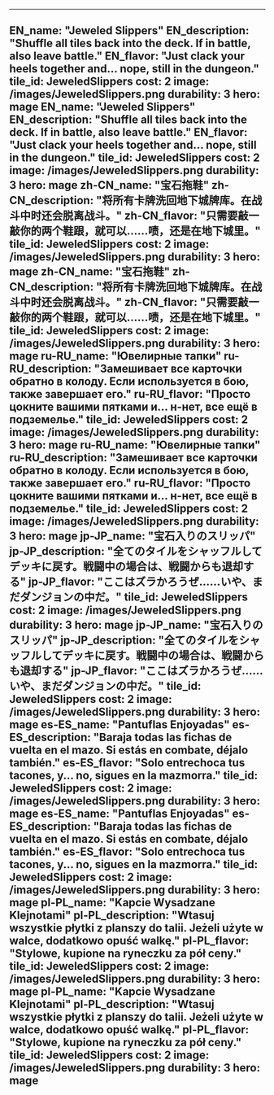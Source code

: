 ---

EN_name: "Jeweled Slippers"
EN_description: "Shuffle all tiles back into the deck.  If in battle, also leave battle."
EN_flavor: "Just clack your heels together and... nope, still in the dungeon."
tile_id: JeweledSlippers
cost: 2
image: /images/JeweledSlippers.png
durability: 3
hero: mage
EN_name: "Jeweled Slippers"
EN_description: "Shuffle all tiles back into the deck.  If in battle, also leave battle."
EN_flavor: "Just clack your heels together and... nope, still in the dungeon."
tile_id: JeweledSlippers
cost: 2
image: /images/JeweledSlippers.png
durability: 3
hero: mage
zh-CN_name: "宝石拖鞋"
zh-CN_description: "将所有卡牌洗回地下城牌库。在战斗中时还会脱离战斗。"
zh-CN_flavor: "只需要敲一敲你的两个鞋跟，就可以……啧，还是在地下城里。"
tile_id: JeweledSlippers
cost: 2
image: /images/JeweledSlippers.png
durability: 3
hero: mage
zh-CN_name: "宝石拖鞋"
zh-CN_description: "将所有卡牌洗回地下城牌库。在战斗中时还会脱离战斗。"
zh-CN_flavor: "只需要敲一敲你的两个鞋跟，就可以……啧，还是在地下城里。"
tile_id: JeweledSlippers
cost: 2
image: /images/JeweledSlippers.png
durability: 3
hero: mage
ru-RU_name: "Ювелирные тапки"
ru-RU_description: "Замешивает все карточки обратно в колоду. Если используется в бою, также завершает его."
ru-RU_flavor: "Просто цокните вашими пятками и... н-нет, все ещё в подземелье."
tile_id: JeweledSlippers
cost: 2
image: /images/JeweledSlippers.png
durability: 3
hero: mage
ru-RU_name: "Ювелирные тапки"
ru-RU_description: "Замешивает все карточки обратно в колоду. Если используется в бою, также завершает его."
ru-RU_flavor: "Просто цокните вашими пятками и... н-нет, все ещё в подземелье."
tile_id: JeweledSlippers
cost: 2
image: /images/JeweledSlippers.png
durability: 3
hero: mage
jp-JP_name: "宝石入りのスリッパ"
jp-JP_description: "全てのタイルをシャッフルしてデッキに戻す。戦闘中の場合は、戦闘からも退却する"
jp-JP_flavor: "ここはズラかろうぜ……いや、まだダンジョンの中だ。"
tile_id: JeweledSlippers
cost: 2
image: /images/JeweledSlippers.png
durability: 3
hero: mage
jp-JP_name: "宝石入りのスリッパ"
jp-JP_description: "全てのタイルをシャッフルしてデッキに戻す。戦闘中の場合は、戦闘からも退却する"
jp-JP_flavor: "ここはズラかろうぜ……いや、まだダンジョンの中だ。"
tile_id: JeweledSlippers
cost: 2
image: /images/JeweledSlippers.png
durability: 3
hero: mage
es-ES_name: "Pantuflas Enjoyadas"
es-ES_description: "Baraja todas las fichas de vuelta en el mazo. Si estás en combate, déjalo también."
es-ES_flavor: "Solo entrechoca tus tacones, y... no, sigues en la mazmorra."
tile_id: JeweledSlippers
cost: 2
image: /images/JeweledSlippers.png
durability: 3
hero: mage
es-ES_name: "Pantuflas Enjoyadas"
es-ES_description: "Baraja todas las fichas de vuelta en el mazo. Si estás en combate, déjalo también."
es-ES_flavor: "Solo entrechoca tus tacones, y... no, sigues en la mazmorra."
tile_id: JeweledSlippers
cost: 2
image: /images/JeweledSlippers.png
durability: 3
hero: mage
pl-PL_name: "Kapcie Wysadzane Klejnotami"
pl-PL_description: "Wtasuj wszystkie płytki z planszy do talii. Jeżeli użyte w walce, dodatkowo opuść walkę."
pl-PL_flavor: "Stylowe, kupione na ryneczku za pół ceny."
tile_id: JeweledSlippers
cost: 2
image: /images/JeweledSlippers.png
durability: 3
hero: mage
pl-PL_name: "Kapcie Wysadzane Klejnotami"
pl-PL_description: "Wtasuj wszystkie płytki z planszy do talii. Jeżeli użyte w walce, dodatkowo opuść walkę."
pl-PL_flavor: "Stylowe, kupione na ryneczku za pół ceny."
tile_id: JeweledSlippers
cost: 2
image: /images/JeweledSlippers.png
durability: 3
hero: mage
---
